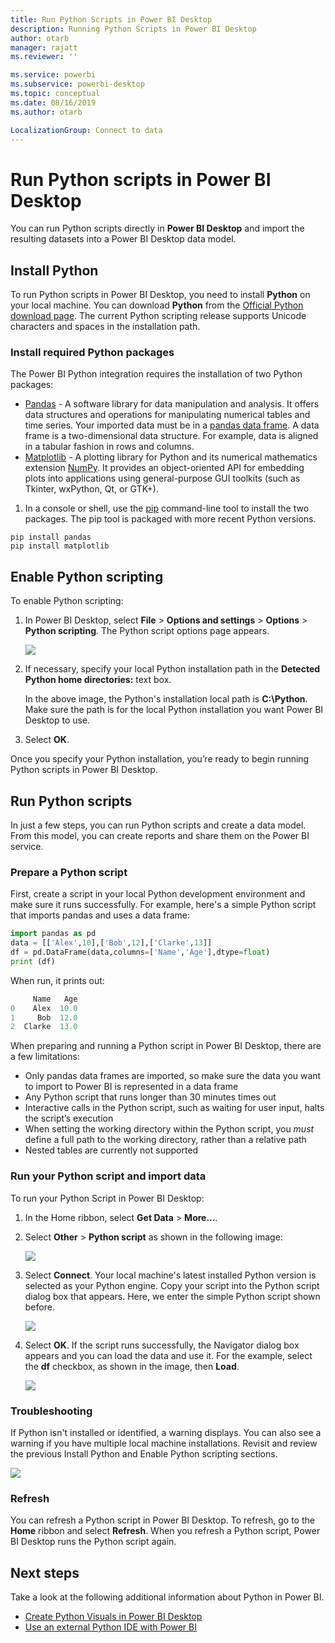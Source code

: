 ```yaml
---
title: Run Python Scripts in Power BI Desktop
description: Running Python Scripts in Power BI Desktop
author: otarb
manager: rajatt
ms.reviewer: ''

ms.service: powerbi
ms.subservice: powerbi-desktop
ms.topic: conceptual
ms.date: 08/16/2019
ms.author: otarb

LocalizationGroup: Connect to data
---
```

# Run Python scripts in Power BI Desktop

You can run Python scripts directly in **Power BI Desktop** and import the resulting datasets into a Power BI Desktop data model.

## Install Python

To run Python scripts in Power BI Desktop, you need to install **Python** on your local machine. You can download **Python** from the [Official Python download page](https://www.python.org/). The current Python scripting release supports Unicode characters and spaces in the installation path.

### Install required Python packages

The Power BI Python integration requires the installation of two Python packages:

- [Pandas](https://pandas.pydata.org/) - A software library for data manipulation and analysis. It offers data structures and operations for manipulating numerical tables and time series. Your imported data must be in a [pandas data frame](https://www.tutorialspoint.com/python_pandas/python_pandas_dataframe.htm). A data frame is a two-dimensional data structure. For example, data is aligned in a tabular fashion in rows and columns.
- [Matplotlib](https://matplotlib.org/) - A plotting library for Python and its numerical mathematics extension [NumPy](https://www.numpy.org/). It provides an object-oriented API for embedding plots into applications using general-purpose GUI toolkits (such as Tkinter, wxPython, Qt, or GTK+).

1. In a console or shell, use the [pip](https://pip.pypa.io/en/stable/) command-line tool to install the two packages. The pip tool is packaged with more recent Python versions.

```CMD
pip install pandas
pip install matplotlib
```

## Enable Python scripting

To enable Python scripting:

1. In Power BI Desktop, select **File** > **Options and settings** > **Options** > **Python scripting**. The Python script options page appears.

   ![](media/desktop-python-scripts/python-scripts-7.png)

1. If necessary, specify your local Python installation path in the **Detected Python home directories:** text box. 

   In the above image, the Python's installation local path is **C:\Python**. Make sure the path is for the local Python installation you want Power BI Desktop to use.

1. Select **OK**.

Once you specify your Python installation, you’re ready to begin running Python scripts in Power BI Desktop.

## Run Python scripts

In just a few steps, you can run Python scripts and create a data model. From this model, you can create reports and share them on the Power BI service.

### Prepare a Python script
First, create a script in your local Python development environment and make sure it runs successfully. For example, here's a simple Python script that imports pandas and uses a data frame:

```python
import pandas as pd
data = [['Alex',10],['Bob',12],['Clarke',13]]
df = pd.DataFrame(data,columns=['Name','Age'],dtype=float)
print (df)
```
When run, it prints out:

```python
     Name   Age
0    Alex  10.0
1     Bob  12.0
2  Clarke  13.0
```

When preparing and running a Python script in Power BI Desktop, there are a few limitations:

* Only pandas data frames are imported, so make sure the data you want to import to Power BI is represented in a data frame
* Any Python script that runs longer than 30 minutes times out
* Interactive calls in the Python script, such as waiting for user input, halts the script’s execution
* When setting the working directory within the Python script, you *must* define a full path to the working directory, rather than a relative path
* Nested tables are currently not supported 

### Run your Python script and import data

To run your Python Script in Power BI Desktop:

1. In the Home ribbon, select **Get Data** > **More...**.
   
1. Select **Other** > **Python script** as shown in the following image:

   ![](media/desktop-python-scripts/python-scripts-1.png)
   
1. Select **Connect**. Your local machine's latest installed Python version is selected as your Python engine. Copy your script into the Python script dialog box that appears. Here, we enter the simple Python script shown before.

   ![](media/desktop-python-scripts/python-scripts-6.png)

1. Select **OK**. If the script runs successfully, the Navigator dialog box appears and you can load the data and use it. For the example, select the **df** checkbox, as shown in the image, then **Load**.

   ![](media/desktop-python-scripts/python-scripts-5.png) 

### Troubleshooting

If Python isn't installed or identified, a warning displays. You can also see a warning if you have multiple local machine installations. Revisit and review the previous Install Python and Enable Python scripting sections.

![](media/desktop-python-scripts/python-scripts-3.png)

### Refresh

You can refresh a Python script in Power BI Desktop. To refresh, go to the **Home** ribbon and select **Refresh**. When you refresh a Python script, Power BI Desktop runs the Python script again.

## Next steps

Take a look at the following additional information about Python in Power BI.

* [Create Python Visuals in Power BI Desktop](desktop-python-visuals.md)
* [Use an external Python IDE with Power BI](desktop-python-ide.md)

